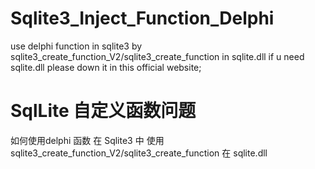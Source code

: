 # Sqlite3_Inject_Function_Delphi
use delphi function in sqlite3 by sqlite3_create_function_V2/sqlite3_create_function in sqlite.dll
if u need sqlite.dll please down it in this	official website; 


# SqlLite 自定义函数问题
如何使用delphi 函数 在 Sqlite3 中
使用sqlite3_create_function_V2/sqlite3_create_function
在 sqlite.dll 
